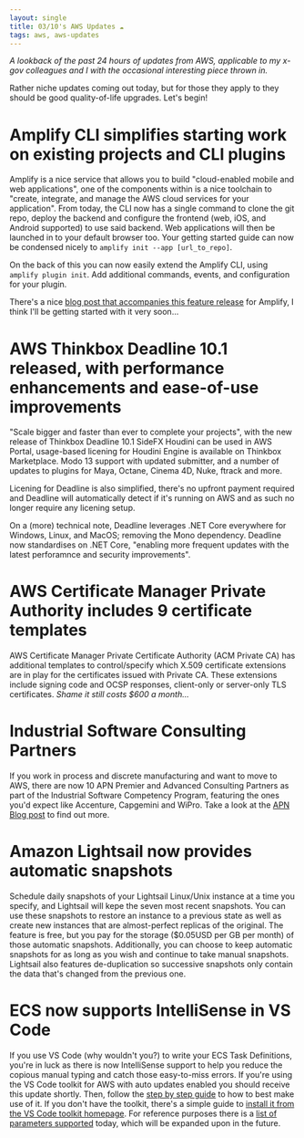 ```yaml
---
layout: single
title: 03/10's AWS Updates ☁
tags: aws, aws-updates
---
```


_A lookback of the past 24 hours of updates from AWS, applicable to my x-gov colleagues and I with the occasional interesting piece thrown in._

Rather niche updates coming out today, but for those they apply to they should be good quality-of-life upgrades. Let's begin!

# Amplify CLI simplifies starting work on existing projects and CLI plugins
Amplify is a nice service that allows you to build "cloud-enabled mobile and web applications", one of the components within is a nice toolchain to "create, integrate, and manage the AWS cloud services for your application".
From today, the CLI now has a single command to clone the git repo, deploy the backend and configure the frontend (web, iOS, and Android supported) to use said backend. Web applications will then be launched in to your default browser too. Your getting started guide can now be condensed nicely to `amplify init --app [url_to_repo]`.

On the back of this you can now easily extend the Amplify CLI, using `amplify plugin init`. Add additional commands, events, and configuration for your plugin.

There's a nice [blog post that accompanies this feature release](https://aws.amazon.com/blogs/mobile/amplify-cli-adds-scaffolding-support-for-amplify-apps-and-authoring-plugins/) for Amplify, I think I'll be getting started with it very soon... 

# AWS Thinkbox Deadline 10.1 released, with performance enhancements and ease-of-use improvements
"Scale bigger and faster than ever to complete your projects", with the new release of Thinkbox Deadline 10.1
SideFX Houdini can be used in AWS Portal, usage-based licening for Houdini Engine is available on Thinkbox Marketplace. Modo 13 support with updated submitter, and a number of updates to plugins for Maya, Octane, Cinema 4D, Nuke, ftrack and more. 

Licening for Deadline is also simplified, there's no upfront payment required and Deadline will automatically detect if it's running on AWS and as such no longer require any licening setup. 

On a (more) technical note, Deadline leverages .NET Core everywhere for Windows, Linux, and MacOS; removing the Mono dependency. Deadline now standardises on .NET Core, "enabling more frequent updates with the latest perforamnce and security improvements".

# AWS Certificate Manager Private Authority includes 9 certificate templates
AWS Certificate Manager Private Certificate Authority (ACM Private CA) has additional templates to control/specify which X.509 certificate extensions are in play for the certificates issued with Private CA.
These extensions include signing code and OCSP responses, client-only or server-only TLS certificates. 
_Shame it still costs $600 a month..._

# Industrial Software Consulting Partners
If you work in process and discrete manufacturing and want to move to AWS, there are now 10 APN Premier and Advanced Consulting Partners as part of the Industrial Software Competency Program, featuring the ones you'd expect like Accenture, Capgemini and WiPro. Take a look at the [APN Blog post](https://aws.amazon.com/blogs/apn/introducing-the-aws-industrial-software-competency-program/) to find out more.

# Amazon Lightsail now provides automatic snapshots
Schedule daily snapshots of your Lightsail Linux/Unix instance at a time you specify, and Lightsail will kepe the seven most recent snapshots. You can use these snapshots to restore an instance to a previous state as well as create new instances that are almost-perfect replicas of the original. 
The feature is free, but you pay for the storage ($0.05USD per GB per month) of those automatic snapshots. Additionally, you can choose to keep automatic snapshots for as long as you wish and continue to take manual snapshots. Lightsail also features de-duplication so successive snapshots only contain the data that's changed from the previous one.

# ECS now supports IntelliSense in VS Code
If you use VS Code (why wouldn't you?) to write your ECS Task Definitions, you're in luck as there is now IntelliSense support to help you reduce the copious manual typing and catch those easy-to-miss errors.
If you're using the VS Code toolkit for AWS with auto updates enabled you should receive this update shortly. Then, follow the [step by step guide](https://docs.aws.amazon.com/en_pv/toolkit-for-vscode/latest/userguide/ecs-definition-files.html) to how to best make use of it. If you don't have the toolkit, there's a simple guide to [install it from the VS Code toolkit homepage](https://docs.aws.amazon.com/toolkit-for-vscode/latest/userguide/setup-toolkit.html).
For reference purposes there is a [list of parameters supported](https://docs.aws.amazon.com/AmazonECS/latest/developerguide/task_definition_parameters.html) today, which will be expanded upon in the future. 

